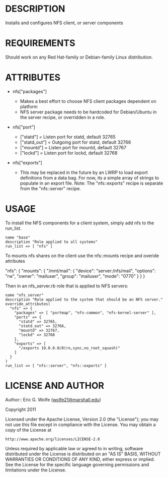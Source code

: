DESCRIPTION
===========

Installs and configures NFS client, or server components 

REQUIREMENTS
============

Should work on any Red Hat-family or Debian-family Linux distribution.

ATTRIBUTES
==========

* nfs["packages"]

  - Makes a best effort to choose NFS client packages dependent on platform
  - NFS server package needs to be hardcoded for Debian/Ubuntu in the server
    recipe, or overridden in a role.

* nfs["port"]

  - ["statd"] = Listen port for statd, default 32765
  - ["statd_out"] = Outgoing port for statd, default 32766
  - ["mountd"] = Listen port for mountd, default 32767
  - ["lockd"] = Listen port for lockd, default 32768

* nfs["exports"]

  - This may be replaced in the future by an LWRP to load export definitions from
    a data bag.  For now, its a simple array of strings to populate in an export file.
    Note: The "nfs::exports" recipe is separate from the "nfs::server" recipe.

USAGE
=====

To install the NFS components for a client system, simply add nfs to the run_list.

    name "base"
    description "Role applied to all systems"
    run_list => [ "nfs" ]

To mounts nfs shares on the client use the nfs::mounts recipe and overide
attributes

"nfs": {
     "mounts": {
             "/mnt/mail": {
                        "device": "server:/nfs/mail",
                        "options": "rw",
                        "owner": "mailuser",
                        "group": "mailuser",
                        "mode": "0770"
             }
     }
}

Then in an nfs_server.rb role that is applied to NFS servers:

    name "nfs_server"
    description "Role applied to the system that should be an NFS server."
    override_attributes(
      "nfs" => {
        "packages" => [ "portmap", "nfs-common", "nfs-kernel-server" ],
        "ports" => {
          "statd" => 32765,
          "statd_out" => 32766,
          "mountd" => 32767,
          "lockd" => 32768
        },
        "exports" => [
          "/exports 10.0.0.0/8(ro,sync,no_root_squash)"
        ]
      }
    )
    run_list => [ "nfs::server", "nfs::exports" ]

LICENSE AND AUTHOR
==================

Author:: Eric G. Wolfe (<wolfe21@marshall.edu>)

Copyright 2011

Licensed under the Apache License, Version 2.0 (the "License");
you may not use this file except in compliance with the License.
You may obtain a copy of the License at

    http://www.apache.org/licenses/LICENSE-2.0

Unless required by applicable law or agreed to in writing, software
distributed under the License is distributed on an "AS IS" BASIS,
WITHOUT WARRANTIES OR CONDITIONS OF ANY KIND, either express or implied.
See the License for the specific language governing permissions and
limitations under the License.

